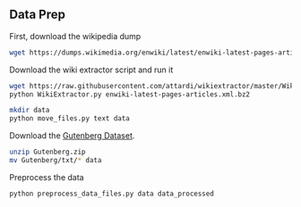 ## Data Prep

First, download the wikipedia dump

```sh
wget https://dumps.wikimedia.org/enwiki/latest/enwiki-latest-pages-articles.xml.bz2
```

Download the wiki extractor script and run it

```sh
wget https://raw.githubusercontent.com/attardi/wikiextractor/master/WikiExtractor.py
python WikiExtractor.py enwiki-latest-pages-articles.xml.bz2

mkdir data
python move_files.py text data
```

Download the [Gutenberg Dataset](https://web.eecs.umich.edu/~lahiri/gutenberg_dataset.html).

```sh
unzip Gutenberg.zip
mv Gutenberg/txt/* data
```

Preprocess the data

```sh
python preprocess_data_files.py data data_processed
```
